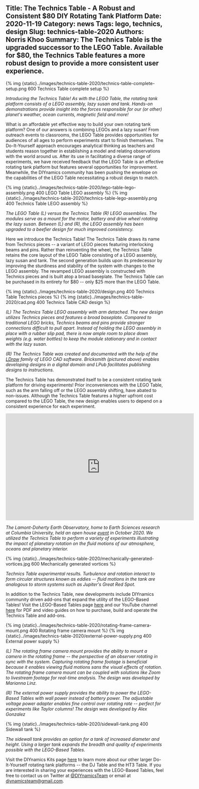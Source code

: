 Title: The Technics Table - A Robust and Consistent $80 DIY Rotating Tank Platform
Date: 2020-11-19
Category: news
Tags: lego, technics, design
Slug: technics-table-2020
Authors: Norris Khoo
Summary: The Technics Table is the upgraded successor to the LEGO Table. Available for $80, the Technics Table features a more robust design to provide a more consistent user experience.
---

{% img {static}../images/technics-table-2020/technics-table-complete-setup.png 600 Technics Table complete setup %}

_Introducing the Technics Table! As with the LEGO Table, the rotating tank platform consists of a LEGO assembly, lazy susan and tank. Hands-on demonstrations provide insight into the forces responsible for our (or other) planet's weather, ocean currents, magnetic field and more!_

What is an affordable yet effective way to build your own rotating tank platform? One of our answers is combining LEGOs and a lazy susan! From outreach events to classrooms, the LEGO Table provides opportunities for audiences of all ages to perform experiments start to finish themselves. The Do-It-Yourself approach encourages analytical thinking as teachers and students reason together in establishing a model and relating observations with the world around us. After its use in facilitating a diverse range of experiments, we have received feedback that the LEGO Table is an effective rotating tank platform but features several opportunities for improvement. Meanwhile, the DIYnamics community has been pushing the envelope on the capabilities of the LEGO Table necessitating a robust design to match.

{% img {static}../images/technics-table-2020/lego-table-lego-assembly.png 400 LEGO Table LEGO assembly %}
{% img {static}../images/technics-table-2020/technics-table-lego-assembly.png 400 Technics Table LEGO assembly %}

_The LEGO Table (L) versus the Technics Table (R) LEGO assemblies. The modules serve as a mount for the motor, battery and drive wheel rotating the lazy susan. Between (L) and (R), the LEGO assembly has been upgraded to a beefier design for much improved consistency._

Here we introduce the Technics Table! The Technics Table draws its name from Technics pieces -- a variant of LEGO pieces featuring interlocking beams and pins. Rather than reinventing the wheel, the Technics Table retains the core layout of the LEGO Table consisting of a LEGO assembly, lazy susan and tank. The second generation builds upon its predecessor by improving the sturdiness and stability of the system with changes to the LEGO assembly. The revamped LEGO assembly is constructed with Technics pieces and is built atop a broad baseplate. The Technics Table can be purchased in its entirety for $80 -- only $25 more than the LEGO Table.

{% img {static}../images/technics-table-2020/design.png 400 Technics Table Technics pieces %}
{% img {static}../images/technics-table-2020/cad.png 400 Technics Table CAD design %}

_(L) The Technics Table LEGO assembly with arm detached. The new design utilizes Technics pieces and features a broad baseplate. Compared to traditional LEGO bricks, Technics beams and pins provide stronger connections difficult to pull apart. Instead of holding the LEGO assembly in place with a rubber slip pad, there is now ample room to place down weights (e.g. water bottles) to keep the module stationary and in contact with the lazy susan._

_(R) The Technics Table was created and documented with the help of the [LDraw](https://www.ldraw.org/) family of LEGO CAD software. Bricksmith (pictured above) enables developing designs in a digital domain and LPub facilitates publishing designs to instructions._

The Technics Table has demonstrated itself to be a consistent rotating tank platform for driving experiments! Prior inconveniences with the LEGO Table, such as the arm falling off or the LEGO assembly shifting, have abated to non-issues. Although the Technics Table features a higher upfront cost  compared to the LEGO Table, the new design enables users to depend on a consistent experience for each experiment.

<iframe width="600" height="340" src="https://www.youtube.com/embed/b4ARJls03YA" frameborder="0" allow="accelerometer; autoplay; clipboard-write; encrypted-media; gyroscope; picture-in-picture" allowfullscreen></iframe>

_The Lamont-Doherty Earth Observatory, home to Earth Sciences research at Columbia University, held an open house [event](https://openhouse.ldeo.columbia.edu/) in October 2020. We utilized the Technics Table to perform a variety of experiments illustrating the impact of planetary rotation on the fluid motions of our atmosphere, oceans and planetary interior._

{% img {static}../images/technics-table-2020/mechanically-generated-vortices.jpg 600 Mechanically generated vortices %}

_Technics Table experimental results. Turbulence and rotation interact to form circular structures known as eddies -- fluid motions in the tank are analogous to storm systems such as Jupiter's Great Red Spot._

In addition to the Technics Table, new developments include DIYnamics community driven add-ons that expand the utility of the LEGO-Based Tables! Visit the LEGO-Based Tables page [here](/pages/lego.html) and our YouTube channel [here](https://tinyurl.com/diynamicsvideos) for PDF and video guides on how to purchase, build and operate the Technics Table and add-ons.

{% img {static}../images/technics-table-2020/rotating-frame-camera-mount.png 400 Rotating frame camera mount %}
{% img {static}../images/technics-table-2020/external-power-supply.png 400 External power supply %}

_(L) The rotating frame camera mount provides the ability to mount a camera in the rotating frame -- the perspective of an observer rotating in sync with the system. Capturing rotating frame footage is beneficial because it enables viewing fluid motions sans the visual effects of rotation. The rotating frame camera mount can be coupled with solutions like Zoom to livestream footage for real-time analysis. The design was developed by Marianna Linz._

_(R) The external power supply provides the ability to power the LEGO-Based Tables with wall power instead of battery power. The adjustable voltage power adapter enables fine control over rotating rate -- perfect for experiments like Taylor columns! The design was developed by Alex Gonzalez_

{% img {static}../images/technics-table-2020/sidewall-tank.png 400 Sidewall tank %}

_The sidewall tank provides an option for a tank of increased diameter and height. Using a larger tank expands the breadth and quality of experiments possible with the LEGO-Based Tables._

Visit the DIYnamics Kits page [here](/pages/kits.html) to learn more about our other larger Do-It-Yourself rotating tank platforms -- the DJ Table and the HT3 Table. If you are interested in sharing your experiences with the LEGO-Based Tables, feel free to contact us on Twitter at [@DIYnamicsTeam](https://twitter.com/diynamicsteam) or email at [diynamicsteam@gmail.com](mailto:diynamicsteam@gmail.com).